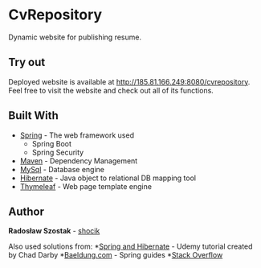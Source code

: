 # CvRepository
Dynamic website for publishing resume.

## Try out
Deployed website is available at http://185.81.166.249:8080/cvrepository. Feel free to visit the website and check out all of its functions.

## Built With
* [Spring](https://spring.io/) - The web framework used
  * Spring Boot
  * Spring Security
* [Maven](https://maven.apache.org/) - Dependency Management
* [MySql](https://www.mysql.com/) - Database engine
* [Hibernate](https://hibernate.org/orm/) - Java object to relational DB mapping tool
* [Thymeleaf](https://www.thymeleaf.org/) - Web page template engine


## Author
**Radosław Szostak** - [shocik](https://github.com/shocik)

Also used solutions from:
*[Spring and Hibernate](https://www.udemy.com/course/spring-hibernate-tutorial/) - Udemy tutorial created by Chad Darby
*[Baeldung.com](https://www.baeldung.com/) - Spring guides
*[Stack Overflow](https://stackoverflow.com/)
